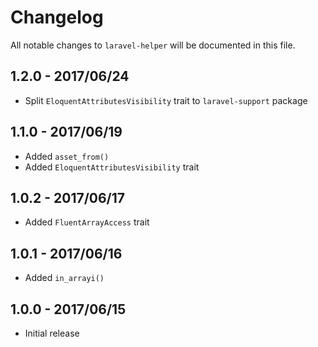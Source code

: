 # Changelog

All notable changes to `laravel-helper` will be documented in this file.

## 1.2.0 - 2017/06/24

- Split `EloquentAttributesVisibility` trait to `laravel-support` package

## 1.1.0 - 2017/06/19

- Added `asset_from()`
- Added `EloquentAttributesVisibility` trait

## 1.0.2 - 2017/06/17

- Added `FluentArrayAccess` trait

## 1.0.1 - 2017/06/16

- Added `in_arrayi()`

## 1.0.0 - 2017/06/15

- Initial release
